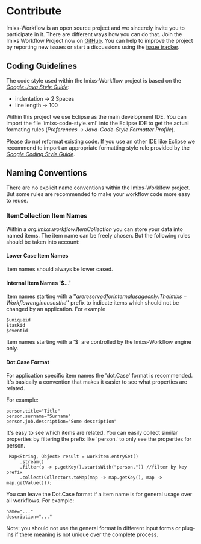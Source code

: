 # Contribute

Imixs-Workflow is an open source project and we sincerely invite you to participate in it. There are different ways how you can do that. Join the Imixs Workflow Project now on [GitHub](https://github.com/imixs/imixs-workflow). You can help to improve the project by reporting new issues or start a discussions using the 
[issue tracker](https://github.com/imixs/imixs-workflow/issues).


## Coding Guidelines

The code style used within the Imixs-Workflow project is based on the _[Google Java Style Guide](https://google.github.io/styleguide/javaguide.html)_: 

- indentation -> 2 Spaces 
- line length -> 100

Within this project we use Eclipse as the main development IDE. You can import the file 'imixs-code-style.xml' into the Eclipse IDE to get the actual formating rules (_Preferences -> Java-Code-Style Formatter Profile_).

Please do not reformat existing code. If you use an other IDE like Eclipse we recommend to import an appropriate formatting style rule provided by the _[Google Coding Style Guide](https://github.com/google/styleguide)_. 


## Naming Conventions

There are no explicit name conventions within the Imixs-Worklfow project. But some rules are recommended to make your workflow code more easy to reuse. 

### ItemCollection Item Names

Within a _org.imixs.workflow.ItemCollection_ you can store your data into named items. The item name can be freely chosen. But the following rules should be taken into account:

#### Lower Case Item Names
Item names should always be lower cased. 

#### Internal Item Names '$...'
Item names starting with a '$' are reserved for internal usage only. The Imixs-Workflow engine uses the '$' prefix to indicate items which should not be changed by an application. For example 

	$uniqueid
	$taskid
	$eventid

Item names starting with a '$' are controlled by the Imixs-Workflow engine only. 

#### Dot.Case Format

For application specific item names the 'dot.Case' format is recommended. It's basically a convention that makes it easier to see what properties are related.

For example:

	person.title="Title" 
	person.surname="Surname" 
	person.job.description="Some description"

It's easy to see which items are related. You can easily collect similar properties by filtering the prefix like 'person.' to only see the properties for person. 

	 Map<String, Object> result = workitem.entrySet()
         .stream()
         .filter(p -> p.getKey().startsWith("person.")) //filter by key prefix
         .collect(Collectors.toMap(map -> map.getKey(), map -> map.getValue()));
         

You can leave the Dot.Case format if a item name is for general usage over all workflows. For example:

	name="..."
	description="..."
	
Note: you should not use the general format in different input forms or plug-ins if there meaning is not unique over the complete process.




